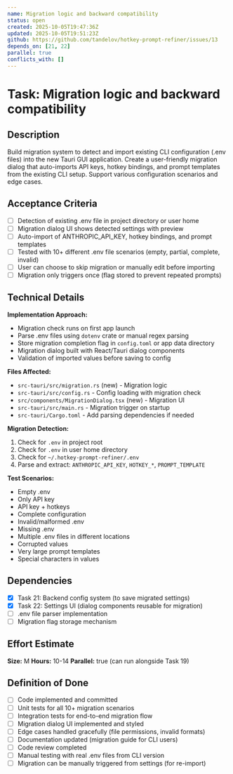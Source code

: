 ```yaml
---
name: Migration logic and backward compatibility
status: open
created: 2025-10-05T19:47:36Z
updated: 2025-10-05T19:51:23Z
github: https://github.com/tandelov/hotkey-prompt-refiner/issues/13
depends_on: [21, 22]
parallel: true
conflicts_with: []
---
```


# Task: Migration logic and backward compatibility

## Description

Build migration system to detect and import existing CLI configuration (.env files) into the new Tauri GUI application. Create a user-friendly migration dialog that auto-imports API keys, hotkey bindings, and prompt templates from the existing CLI setup. Support various configuration scenarios and edge cases.

## Acceptance Criteria

- [ ] Detection of existing .env file in project directory or user home
- [ ] Migration dialog UI shows detected settings with preview
- [ ] Auto-import of ANTHROPIC_API_KEY, hotkey bindings, and prompt templates
- [ ] Tested with 10+ different .env file scenarios (empty, partial, complete, invalid)
- [ ] User can choose to skip migration or manually edit before importing
- [ ] Migration only triggers once (flag stored to prevent repeated prompts)

## Technical Details

**Implementation Approach:**
- Migration check runs on first app launch
- Parse .env files using `dotenv` crate or manual regex parsing
- Store migration completion flag in `config.toml` or app data directory
- Migration dialog built with React/Tauri dialog components
- Validation of imported values before saving to config

**Files Affected:**
- `src-tauri/src/migration.rs` (new) - Migration logic
- `src-tauri/src/config.rs` - Config loading with migration check
- `src/components/MigrationDialog.tsx` (new) - Migration UI
- `src-tauri/src/main.rs` - Migration trigger on startup
- `src-tauri/Cargo.toml` - Add parsing dependencies if needed

**Migration Detection:**
1. Check for `.env` in project root
2. Check for `.env` in user home directory
3. Check for `~/.hotkey-prompt-refiner/.env`
4. Parse and extract: `ANTHROPIC_API_KEY`, `HOTKEY_*`, `PROMPT_TEMPLATE`

**Test Scenarios:**
- Empty .env
- Only API key
- API key + hotkeys
- Complete configuration
- Invalid/malformed .env
- Missing .env
- Multiple .env files in different locations
- Corrupted values
- Very large prompt templates
- Special characters in values

## Dependencies

- [x] Task 21: Backend config system (to save migrated settings)
- [x] Task 22: Settings UI (dialog components reusable for migration)
- [ ] .env file parser implementation
- [ ] Migration flag storage mechanism

## Effort Estimate

**Size:** M
**Hours:** 10-14
**Parallel:** true (can run alongside Task 19)

## Definition of Done

- [ ] Code implemented and committed
- [ ] Unit tests for all 10+ migration scenarios
- [ ] Integration tests for end-to-end migration flow
- [ ] Migration dialog UI implemented and styled
- [ ] Edge cases handled gracefully (file permissions, invalid formats)
- [ ] Documentation updated (migration guide for CLI users)
- [ ] Code review completed
- [ ] Manual testing with real .env files from CLI version
- [ ] Migration can be manually triggered from settings (for re-import)
